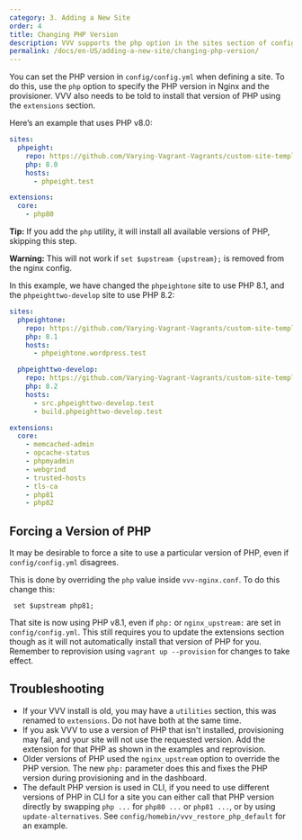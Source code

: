 ```yaml
---
category: 3. Adding a New Site
order: 4
title: Changing PHP Version
description: VVV supports the php option in the sites section of config/config.yml to set the PHP version.
permalink: /docs/en-US/adding-a-new-site/changing-php-version/
---
```


You can set the PHP version in `config/config.yml` when defining a site. To do this, use the `php` option to specify the PHP version in Nginx and the provisioner. VVV also needs to be told to install that version of PHP using the `extensions` section.

Here’s an example that uses PHP v8.0:

```yaml
sites:
  phpeight:
    repo: https://github.com/Varying-Vagrant-Vagrants/custom-site-template.git
    php: 8.0
    hosts:
      - phpeight.test

extensions:
  core:
    - php80
```

**Tip:** If you add the `php` utility, it will install all available versions of PHP, skipping this step.

**Warning:** This will not work if `set $upstream {upstream};` is removed from the nginx config.

In this example, we have changed the `phpeightone` site to use PHP 8.1, and the `phpeighttwo-develop` site to use PHP 8.2:

```yaml
sites:
  phpeightone:
    repo: https://github.com/Varying-Vagrant-Vagrants/custom-site-template.git
    php: 8.1
    hosts:
      - phpeightone.wordpress.test

  phpeighttwo-develop:
    repo: https://github.com/Varying-Vagrant-Vagrants/custom-site-template-develop.git
    php: 8.2
    hosts:
      - src.phpeighttwo-develop.test
      - build.phpeighttwo-develop.test

extensions:
  core:
    - memcached-admin
    - opcache-status
    - phpmyadmin
    - webgrind
    - trusted-hosts
    - tls-ca
    - php81
    - php82
```

## Forcing a Version of PHP

It may be desirable to force a site to use a particular version of PHP, even if `config/config.yml` disagrees.

This is done by overriding the `php` value inside `vvv-nginx.conf`. To do this change this:

```nginx
 set $upstream php81;
```

That site is now using PHP v8.1, even if `php:` or `nginx_upstream:` are set in `config/config.yml`. This still requires you to update the extensions section though as it will not automatically install that version of PHP for you. Remember to reprovision using `vagrant up --provision` for changes to take effect.

## Troubleshooting

- If your VVV install is old, you may have a `utilities` section, this was renamed to `extensions`. Do not have both at the same time.
- If you ask VVV to use a version of PHP that isn't installed, provisioning may fail, and your site will not use the requested version. Add the extension for that PHP as shown in the examples and reprovision.
- Older versions of PHP used the `nginx_upstream` option to override the PHP version. The new `php:` parameter does this and fixes the PHP version during provisioning and in the dashboard.
- The default PHP version is used in CLI, if you need to use different versions of PHP in CLI for a site you can either call that PHP version directly by swapping `php ...` for `php80 ...` or `php81 ...`, or by using `update-alternatives`. See `config/homebin/vvv_restore_php_default` for an example.

